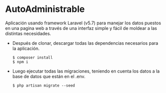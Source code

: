 # AutoAdministrable
Aplicación usando framework Laravel (v5.7) para manejar los datos puestos en una pagina web a través de una interfaz simple y fácil de moldear a las distintas necesidades.

- Después de clonar, descargar todas las dependencias necesarios para la aplicación.
	````
	$ composer install
	$ npm i
	````
- Luego ejecutar todas las migraciones, teniendo en cuenta los datos a la base de datos que están en el .env.

	````
	$ php artisan migrate --seed
	````

